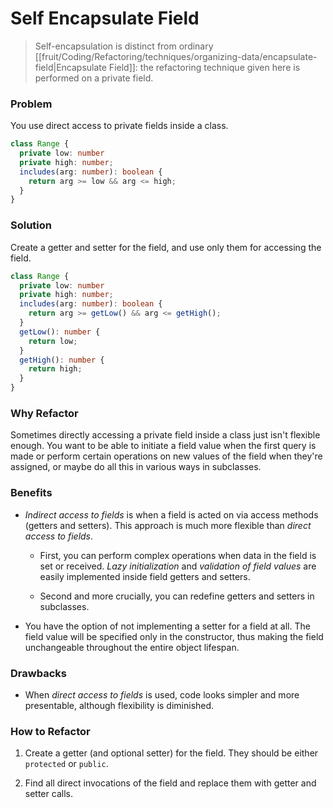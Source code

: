 # Self Encapsulate Field

> Self-encapsulation is distinct from ordinary [[fruit/Coding/Refactoring/techniques/organizing-data/encapsulate-field|Encapsulate Field]]: the refactoring technique given here is performed on a private field.

### Problem

You use direct access to private fields inside a class.

```ts
class Range {
  private low: number
  private high: number;
  includes(arg: number): boolean {
    return arg >= low && arg <= high;
  }
}
```

### Solution

Create a getter and setter for the field, and use only them for
accessing the field.

```ts
class Range {
  private low: number
  private high: number;
  includes(arg: number): boolean {
    return arg >= getLow() && arg <= getHigh();
  }
  getLow(): number {
    return low;
  }
  getHigh(): number {
    return high;
  }
}
```

### Why Refactor

Sometimes directly accessing a private field inside a class just isn't flexible enough. You want to be able to initiate a field value when the first query is made or perform certain operations on new values of the field when they're assigned, or maybe do all this in various ways in subclasses.

### Benefits

- *Indirect access to fields* is when a field is acted on via access methods (getters and setters). This approach is much more flexible than *direct access to fields*.

  - First, you can perform complex operations when data in the field is set or received. *Lazy initialization* and *validation of field values* are easily implemented inside field getters and setters.

  - Second and more crucially, you can redefine getters and setters in subclasses.

- You have the option of not implementing a setter for a field at all. The field value will be specified only in the constructor, thus making the field unchangeable throughout the entire object lifespan.

### Drawbacks

- When *direct access to fields* is used, code looks simpler and more presentable, although flexibility is diminished.

### How to Refactor

1. Create a getter (and optional setter) for the field. They should be either `protected` or `public`.

2. Find all direct invocations of the field and replace them with getter and setter calls.
